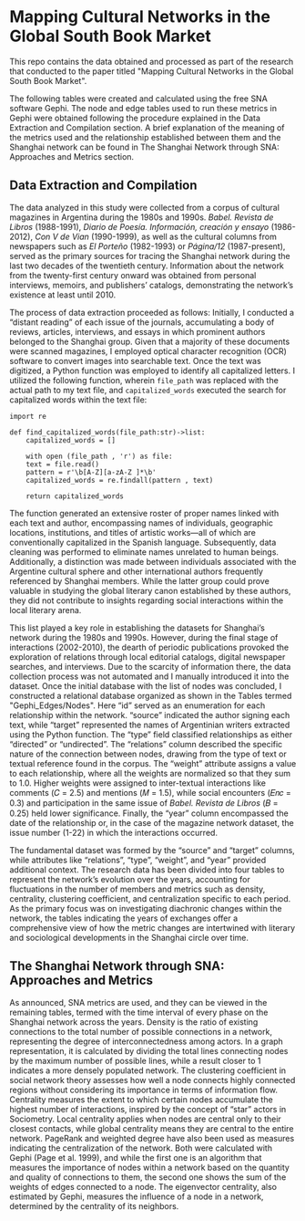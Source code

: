 # Mapping Cultural Networks in the Global South Book Market

This repo contains the data obtained and processed as part of the research that conducted to the paper titled "Mapping Cultural Networks in the Global South Book Market".

The following tables were created and calculated using the free SNA software Gephi. The node and edge tables used to run these metrics in Gephi were obtained following the procedure explained in the Data Extraction and Compilation section. A brief explanation of the meaning of the metrics used and the relationship established between them and the Shanghai network can be found in The Shanghai Network through SNA: Approaches and Metrics section.

## Data Extraction and Compilation

The data analyzed in this study were collected from a corpus of cultural magazines in Argentina during the 1980s and 1990s. _Babel. Revista de Libros_ (1988-1991), _Diario de Poesía. Información, creación y ensayo_ (1986-2012), _Con V de Vian_ (1990-1999), as well as the cultural columns from newspapers such as _El Porteño_ (1982-1993) or _Página/12_ (1987-present), served as the primary sources for tracing the Shanghai network during
the last two decades of the twentieth century. Information about the network from the twenty-first century onward was obtained from personal interviews, memoirs, and publishers’ catalogs, demonstrating the network’s existence at least until 2010.

The process of data extraction proceeded as follows: Initially, I conducted a “distant reading” of each issue of the journals, accumulating a body of reviews, articles, interviews, and essays in which prominent authors belonged to the Shanghai group. Given that a majority of these documents were scanned magazines, I employed optical character recognition (OCR) software to convert images into searchable text. Once the text was digitized, a Python function was employed to identify all capitalized letters. I utilized the following function, wherein `file_path` was replaced with the actual path to my text file, and `capitalized_words` executed the search for capitalized words within the text file:

```
import re

def find_capitalized_words(file_path:str)->list:
    capitalized_words = []

    with open (file_path , 'r') as file:
    text = file.read()
    pattern = r'\b[A-Z][a-zA-Z ]*\b'
    capitalized_words = re.findall(pattern , text)

    return capitalized_words
```

The function generated an extensive roster of proper names linked with each text and author, encompassing names of individuals, geographic locations, institutions, and titles of artistic works—all of which are conventionally capitalized in the Spanish language. Subsequently, data cleaning was performed to eliminate names unrelated to human beings. Additionally, a distinction was made between individuals associated with the
Argentine cultural sphere and other international authors frequently referenced by Shanghai members. While the latter group could prove valuable in studying the global literary canon established by these authors, they did not contribute to insights regarding social interactions within the local literary arena.

This list played a key role in establishing the datasets for Shanghai’s network during the 1980s and 1990s. However, during the final stage of interactions (2002-2010), the dearth of periodic publications provoked the exploration of relations through local editorial catalogs, digital newspaper searches, and interviews. Due to the scarcity of information there, the data collection process was not automated and I manually introduced it into
the dataset. Once the initial database with the list of nodes was concluded, I constructed a relational database organized as shown in the Tables termed "Gephi_Edges/Nodes". Here “id” served as an enumeration for each relationship within the network. “source” indicated the author signing each text, while “target” represented the names of Argentinian writers extracted using the Python function. The “type” field classified relationships as either “directed” or “undirected”. The “relations” column described the specific nature of the connection between nodes, drawing from the type of text or textual reference found in the corpus. The “weight” attribute assigns a value to each relationship, where all the weights are normalized so that they sum to 1.0. Higher weights were assigned to inter-textual interactions like comments (𝐶 = 2.5) and mentions (𝑀 = 1.5), while social encounters (𝐸𝑛𝑐 = 0.3) and participation in the same issue of _Babel. Revista de Libros_ (𝐵 = 0.25) held lower significance. Finally, the “year” column encompassed the date of the relationship or, in the case of the magazine network dataset, the issue number (1-22) in which the interactions occurred. 

The fundamental dataset was formed by the “source” and “target” columns, while attributes like “relations”, “type”, “weight”, and “year” provided additional context. The research data has been divided into four tables to represent the network’s evolution over the years, accounting for fluctuations in the number of members and metrics such as density, centrality, clustering coefficient, and centralization specific to each period. As the primary focus was on investigating diachronic changes within the network, the tables indicating the years of exchanges offer a comprehensive view of how the metric changes are intertwined with literary and sociological developments in the Shanghai circle over time.

## The Shanghai Network through SNA: Approaches and Metrics

As announced, SNA metrics are used, and they can be viewed in the remaining tables, termed with the time interval of every phase on the Shanghai network across the years. Density is the ratio of existing connections to the total number of possible connections in a network, representing the degree of interconnectedness among actors. In a graph representation, it is calculated by dividing the total lines connecting nodes by the maximum number of possible lines, while a result closer to 1 indicates a more densely populated network. The clustering coefficient in social network theory assesses how well a node connects highly connected regions without considering its importance in terms of information flow. Centrality measures the extent to which certain nodes accumulate the highest number of interactions, inspired by the concept of “star” actors in Sociometry. Local centrality applies when nodes are central only to their closest contacts, while global centrality means they are central to the entire network. PageRank and weighted degree have also been used as measures indicating the centralization of the network. Both were calculated with Gephi (Page et al. 1999), and while the first one is an algorithm that measures the importance of nodes within a network based on the quantity and quality of connections to them, the second one shows the sum of the weights of edges connected to a node. The eigenvector centrality, also estimated by Gephi, measures the influence of a node in a network, determined by the centrality of its neighbors.
